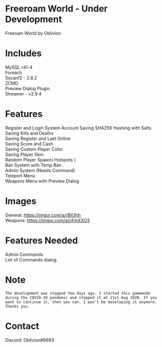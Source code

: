 # Freeroam World - Under Development 
Freeoam World by Oblivion 

# Includes

   MySQL r41-4 <br/>
   Foreach<br/>
   Sscanf2 -  2.8.2 <br/>
   ZCMD<br/>
   Preview Dialog Plugin<br/>
   Streamer - v2.9.4<br/>
   
# Features 
  
  Register and Login System
  Account Saving
  SHA256 Hashing with Salts.<br/>
  Saving Kills and Deaths<br/>
  Saving Register and Last Online<br/>
  Saving Score and Cash.<br/>
  Saving Custom Player Color.<br/>
  Saving Player Skin.<br/>
  Random Player Spawn( Hotspots )<br/>
  Ban System with Temp Ban .<br/>
  Admin System (Needs Command)<br/>
  Teleport Menu <br/>
  Weapons Menu with Preview Dialog  <br/>

# Images

 General: https://imgur.com/a/rBII3hh<br/>
 Weapons: https://imgur.com/a/cFmXXO3<br/>

# Features Needed 
   Admin Commands<br/>
   List of Commands dialog.<br/>
   
   
# Note
    The development was stopped few days ago. I started this gamemode during the COVID-19 pandemic and stopped it at 21st Aug 2020. If you want to continue it, then you can. I won't be developing it anymore. Thanks you.



# Contact
  Discord: Oblivion#6693
  
   
